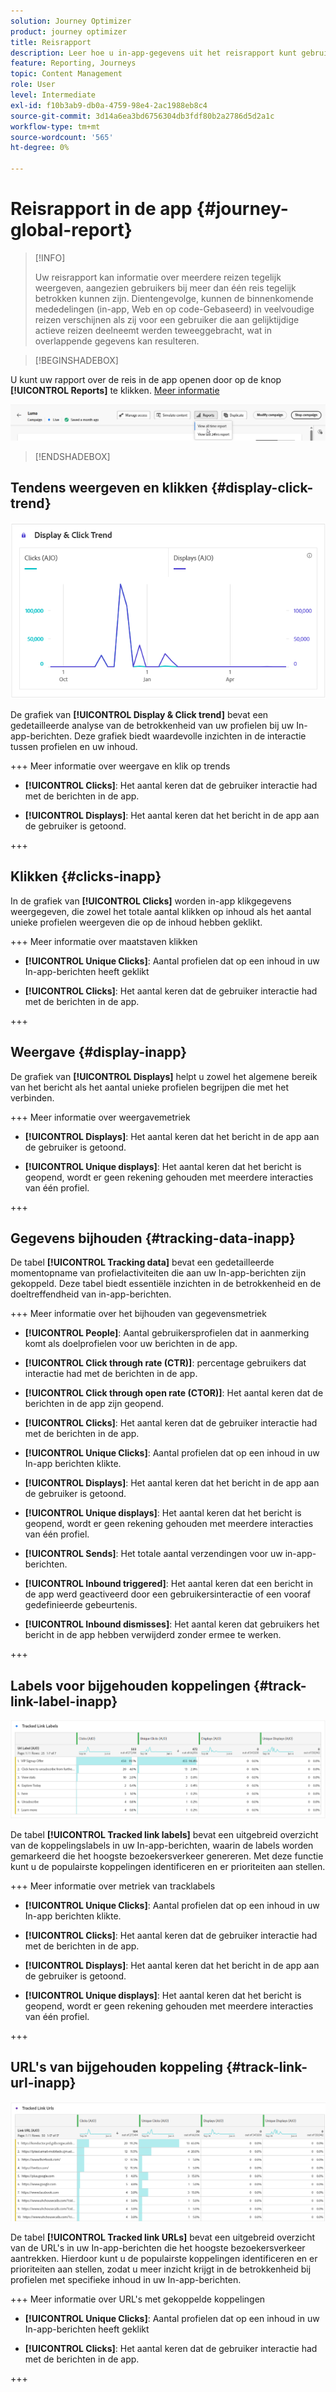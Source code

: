 ```yaml
---
solution: Journey Optimizer
product: journey optimizer
title: Reisrapport
description: Leer hoe u in-app-gegevens uit het reisrapport kunt gebruiken
feature: Reporting, Journeys
topic: Content Management
role: User
level: Intermediate
exl-id: f10b3ab9-db0a-4759-98e4-2ac1988eb8c4
source-git-commit: 3d14a6ea3bd6756304db3fdf80b2a2786d5d2a1c
workflow-type: tm+mt
source-wordcount: '565'
ht-degree: 0%

---
```


# Reisrapport in de app {#journey-global-report}

>[!INFO]
>
>Uw reisrapport kan informatie over meerdere reizen tegelijk weergeven, aangezien gebruikers bij meer dan één reis tegelijk betrokken kunnen zijn. Dientengevolge, kunnen de binnenkomende mededelingen (in-app, Web en op code-Gebaseerd) in veelvoudige reizen verschijnen als zij voor een gebruiker die aan gelijktijdige actieve reizen deelneemt werden teweeggebracht, wat in overlappende gegevens kan resulteren.

>[!BEGINSHADEBOX]

U kunt uw rapport over de reis in de app openen door op de knop **[!UICONTROL Reports]** te klikken. [Meer informatie](report-gs-cja.md)

![](assets/report-access.png)

>[!ENDSHADEBOX]

## Tendens weergeven en klikken {#display-click-trend}

![](assets/cja-inapp-impressions-click.png)

De grafiek van **[!UICONTROL Display & Click trend]** bevat een gedetailleerde analyse van de betrokkenheid van uw profielen bij uw In-app-berichten. Deze grafiek biedt waardevolle inzichten in de interactie tussen profielen en uw inhoud.

+++ Meer informatie over weergave en klik op trends

* **[!UICONTROL Clicks]**: Het aantal keren dat de gebruiker interactie had met de berichten in de app.

* **[!UICONTROL Displays]**: Het aantal keren dat het bericht in de app aan de gebruiker is getoond.

+++

## Klikken {#clicks-inapp}

In de grafiek van **[!UICONTROL Clicks]** worden in-app klikgegevens weergegeven, die zowel het totale aantal klikken op inhoud als het aantal unieke profielen weergeven die op de inhoud hebben geklikt.

+++ Meer informatie over maatstaven klikken

* **[!UICONTROL Unique Clicks]**: Aantal profielen dat op een inhoud in uw In-app-berichten heeft geklikt

* **[!UICONTROL Clicks]**: Het aantal keren dat de gebruiker interactie had met de berichten in de app.

+++

## Weergave {#display-inapp}

De grafiek van **[!UICONTROL Displays]** helpt u zowel het algemene bereik van het bericht als het aantal unieke profielen begrijpen die met het verbinden.

+++ Meer informatie over weergavemetriek

* **[!UICONTROL Displays]**: Het aantal keren dat het bericht in de app aan de gebruiker is getoond.

* **[!UICONTROL Unique displays]**: Het aantal keren dat het bericht is geopend, wordt er geen rekening gehouden met meerdere interacties van één profiel.

+++

## Gegevens bijhouden {#tracking-data-inapp}

De tabel **[!UICONTROL Tracking data]** bevat een gedetailleerde momentopname van profielactiviteiten die aan uw In-app-berichten zijn gekoppeld. Deze tabel biedt essentiële inzichten in de betrokkenheid en de doeltreffendheid van in-app-berichten.

+++ Meer informatie over het bijhouden van gegevensmetriek

* **[!UICONTROL People]**: Aantal gebruikersprofielen dat in aanmerking komt als doelprofielen voor uw berichten in de app.

* **[!UICONTROL Click through rate (CTR)]**: percentage gebruikers dat interactie had met de berichten in de app.

* **[!UICONTROL Click through open rate (CTOR)]**: Het aantal keren dat de berichten in de app zijn geopend.

* **[!UICONTROL Clicks]**: Het aantal keren dat de gebruiker interactie had met de berichten in de app.

* **[!UICONTROL Unique Clicks]**: Aantal profielen dat op een inhoud in uw In-app berichten klikte.

* **[!UICONTROL Displays]**: Het aantal keren dat het bericht in de app aan de gebruiker is getoond.

* **[!UICONTROL Unique displays]**: Het aantal keren dat het bericht is geopend, wordt er geen rekening gehouden met meerdere interacties van één profiel.

* **[!UICONTROL Sends]**: Het totale aantal verzendingen voor uw in-app-berichten.

* **[!UICONTROL Inbound triggered]**: Het aantal keren dat een bericht in de app werd geactiveerd door een gebruikersinteractie of een vooraf gedefinieerde gebeurtenis.

* **[!UICONTROL Inbound dismisses]**: Het aantal keren dat gebruikers het bericht in de app hebben verwijderd zonder ermee te werken.

+++

## Labels voor bijgehouden koppelingen {#track-link-label-inapp}

![](assets/cja-inapp-tracked-link-labels.png)

De tabel **[!UICONTROL Tracked link labels]** bevat een uitgebreid overzicht van de koppelingslabels in uw In-app-berichten, waarin de labels worden gemarkeerd die het hoogste bezoekersverkeer genereren. Met deze functie kunt u de populairste koppelingen identificeren en er prioriteiten aan stellen.

+++ Meer informatie over metriek van tracklabels

* **[!UICONTROL Unique Clicks]**: Aantal profielen dat op een inhoud in uw In-app berichten klikte.

* **[!UICONTROL Clicks]**: Het aantal keren dat de gebruiker interactie had met de berichten in de app.

* **[!UICONTROL Displays]**: Het aantal keren dat het bericht in de app aan de gebruiker is getoond.

* **[!UICONTROL Unique displays]**: Het aantal keren dat het bericht is geopend, wordt er geen rekening gehouden met meerdere interacties van één profiel.

+++

## URL&#39;s van bijgehouden koppeling {#track-link-url-inapp}

![](assets/cja-inapp-tracked-link-urls.png)

De tabel **[!UICONTROL Tracked link URLs]** bevat een uitgebreid overzicht van de URL&#39;s in uw In-app-berichten die het hoogste bezoekersverkeer aantrekken. Hierdoor kunt u de populairste koppelingen identificeren en er prioriteiten aan stellen, zodat u meer inzicht krijgt in de betrokkenheid bij profielen met specifieke inhoud in uw In-app-berichten.

+++ Meer informatie over URL&#39;s met gekoppelde koppelingen

* **[!UICONTROL Unique Clicks]**: Aantal profielen dat op een inhoud in uw In-app-berichten heeft geklikt

* **[!UICONTROL Clicks]**: Het aantal keren dat de gebruiker interactie had met de berichten in de app.

+++
